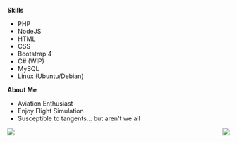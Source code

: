 **Skills**
* PHP
* NodeJS
* HTML
* CSS
* Bootstrap 4
* C# (WIP)
* MySQL
* Linux (Ubuntu/Debian)

**About Me**
* Aviation Enthusiast
* Enjoy Flight Simulation
* Susceptible to tangents... but aren't we all

<img align="left" src="https://github-readme-stats.vercel.app/api?username=Velocity23&show_icons=true" />
<img align="right" src="https://github-readme-stats.vercel.app/api/top-langs/?username=Velocity23&layout=compact" />
